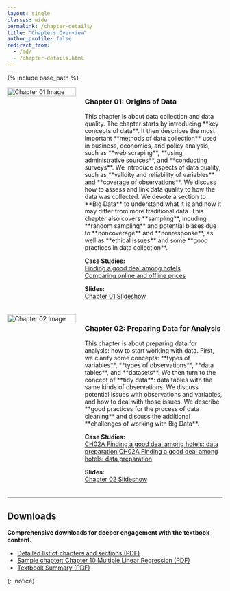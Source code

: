 ```yaml
---
layout: single
classes: wide
permalink: /chapter-details/
title: "Chapters Overview"
author_profile: false
redirect_from:
  - /md/
  - /chapter-details.html
---
```



{% include base_path %}

<div class="chapters">

<div class="chapter" id="chapter-01" style="display: flex; align-items: flex-start; margin-bottom: 20px;">
  <div style="flex: 1;">
    <img src="/images/ch01-fig.png" alt="Chapter 01 Image" style="width: 100%; max-width: 200px;">
  </div>
  <div style="flex: 2; padding-left: 20px;">
    <h3>Chapter 01: Origins of Data</h3>
    <p>This chapter is about data collection and data quality.
The chapter starts by introducing **key concepts of data**. It then describes the most important **methods of data collection** used in business, economics, and policy analysis, such as **web scraping**, **using administrative sources**, and **conducting surveys**. We introduce aspects of data quality, such as **validity and reliability of variables** and **coverage of observations**. We discuss how to assess and link data quality to how the data was collected. We devote a section to **Big Data** to understand what it is and how it may differ from more traditional data. This chapter also covers **sampling**, incuding **random sampling** and potential biases due to **noncoverage** and **nonresponse**, as well as **ethical issues** and some **good practices in data collection**.  </p>
    <p>
      <strong>Case Studies:</strong><br>
      <a href="https://gabors-data-analysis.com/casestudies/#ch01a-finding-a-good-deal-among-hotels-data-collection">Finding a good deal among hotels</a><br>
      <a href="https://gabors-data-analysis.com/casestudies/#ch01b-comparing-online-and-offline-prices-data-collection">Comparing online and offline prices</a>
    </p>
    <p>
      <strong>Slides:</strong><br>
      <a href="/images/slides-public/Ch01-Bekes_Kezdi_Data_Analysis_slides_v2.pdf">Chapter 01 Slideshow</a>
    </p>
  </div>
</div>

<div class="chapter" id="chapter-02" style="display: flex; align-items: flex-start; margin-bottom: 20px;">
  <div style="flex: 1;">
    <img src="/images/ch02-fig.png" alt="Chapter 02 Image" style="width: 100%; max-width: 200px;">
  </div>
  <div style="flex: 2; padding-left: 20px;">
    <h3>Chapter 02: Preparing Data for Analysis</h3>
    <p>This chapter is about preparing data for analysis: how to start working with data.
First, we clarify some concepts: **types of variables**, **types of observations**, **data tables**, and **datasets**. We then turn to the concept of **tidy data**: data tables with the same kinds of observations. We discuss potential issues with observations and variables, and how to deal with those issues. We describe **good practices for the process of data cleaning** and discuss the additional **challenges of working with Big Data**.  
</p>
    <p>
      <strong>Case Studies:</strong><br>
      <!-- Update these links when you have the correct URLs -->
      <a href="https://gabors-data-analysis.com/casestudies/#ch02a-finding-a-good-deal-among-hotels-data-preparation">CH02A Finding a good deal among hotels: data preparation</a>
      <a href="https://gabors-data-analysis.com/casestudies/#ch02a-finding-a-good-deal-among-hotels-data-preparation">CH02A Finding a good deal among hotels: data preparation</a>
    </p>
    <p>
      <strong>Slides:</strong><br>
      <!-- Update the slide link when you have the correct file -->
      <a href="/images/slides-public/Ch02-Bekes_Kezdi_Data_Analysis_slides_v2.pdf">Chapter 02 Slideshow</a>
    </p>
  </div>
</div>

<!-- Repeat the structure for additional chapters -->

</div>

---

## Downloads

**Comprehensive downloads for deeper engagement with the textbook content.**

- [Detailed list of chapters and sections (PDF)](/files/front_Bekes_Kezdi.pdf)
- [Sample chapter: Chapter 10 Multiple Linear Regression (PDF)](/files/Ch10_Bekes_Kezdi_draft_2020nov.pdf)
- [Textbook Summary (PDF)](/files/bekes-kezdi-data-analysis-summary.pdf)

{: .notice}




